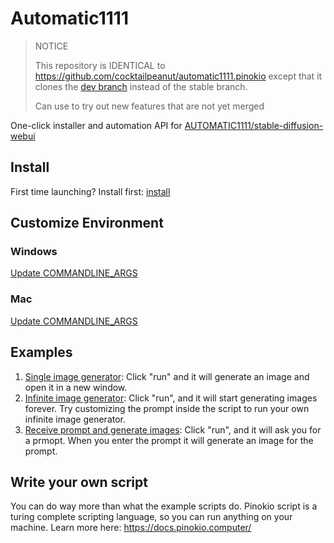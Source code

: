 # Automatic1111

> NOTICE
>
> This repository is IDENTICAL to https://github.com/cocktailpeanut/automatic1111.pinokio except that it clones the [dev branch](https://github.com/AUTOMATIC1111/stable-diffusion-webui/tree/dev) instead of the stable branch.
>
> Can use to try out new features that are not yet merged

One-click installer and automation API for [AUTOMATIC1111/stable-diffusion-webui](https://github.com/AUTOMATIC1111/stable-diffusion-webui)

## Install

First time launching? Install first: [install](install.json)

## Customize Environment

### Windows

[Update COMMANDLINE_ARGS](automatic1111/webui-user.bat#L6)

### Mac

[Update COMMANDLINE_ARGS](automatic1111/webui-macos-env.sh#L13)


## Examples

1. [Single image generator](examples/single.json): Click "run" and it will generate an image and open it in a new window.
2. [Infinite image generator](examples/infinite.json): Click "run", and it will start generating images forever. Try customizing the prompt inside the script to run your own infinite image generator.
3. [Receive prompt and generate images](examples/input.json): Click "run", and it will ask you for a prmopt. When you enter the prompt it will generate an image for the prompt.

## Write your own script

You can do way more than what the example scripts do. Pinokio script is a turing complete scripting language, so you can run anything on your machine. Learn more here: https://docs.pinokio.computer/
